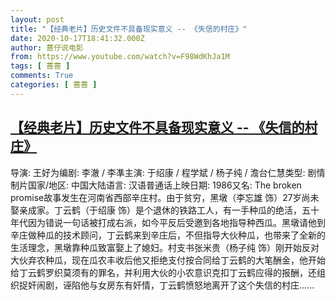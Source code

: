 ```yaml
---
layout: post
title: "【经典老片】历史文件不具备现实意义 -- 《失信的村庄》"
date: 2020-10-17T18:41:32.000Z
author: 蔷仔说电影
from: https://www.youtube.com/watch?v=F98WdKhJa1M
tags: [ 蔷蔷 ]
comments: True
categories: [ 蔷蔷 ]
---
```

<!--1602960092000-->
[【经典老片】历史文件不具备现实意义 -- 《失信的村庄》](https://www.youtube.com/watch?v=F98WdKhJa1M)
------

<div>
导演: 王好为编剧: 李澈 / 李凖主演: 于绍康 / 程学斌 / 杨子纯 / 澹台仁慧类型: 剧情制片国家/地区: 中国大陆语言: 汉语普通话上映日期: 1986又名: The broken promise故事发生在河南省西部辛庄村。由于贫穷，黑墩（李忘雄 饰）27岁尚未娶亲成家。丁云鹤（于绍康 饰）是个退休的铁路工人，有一手种瓜的绝活，五十年代因为错说一句话被打成右派，如今平反后受邀到各地指导种西瓜。黑墩请他到辛庄做种瓜的技术顾问，丁云鹤来到辛庄后，不但指导大伙种瓜，也带来了全新的生活理念，黑墩靠种瓜致富娶上了媳妇。村支书张米贵（杨子纯 饰）刚开始反对大伙弃农种瓜，现在瓜农丰收后他又拒绝支付按合同给丁云鹤的大笔酬金，他开始给丁云鹤罗织莫须有的罪名，并利用大伙的小农意识克扣丁云鹤应得的报酬，还组织捉奸闹剧，诬陷他与女房东有奸情，丁云鹤愤怒地离开了这个失信的村庄......
</div>
